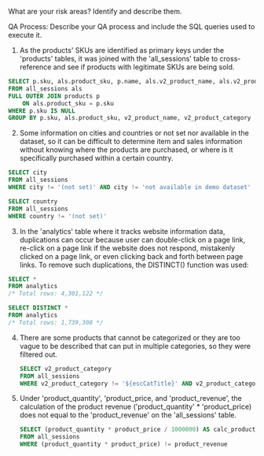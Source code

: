 What are your risk areas? Identify and describe them.



QA Process:
Describe your QA process and include the SQL queries used to execute it.

1. As the products' SKUs are identified as primary keys under the 'products' tables, it was joined with the 'all_sessions' table to cross-reference and see if products with legitimate SKUs are being sold.

```sql
SELECT p.sku, als.product_sku, p.name, als.v2_product_name, als.v2_product_category
FROM all_sessions als
FULL OUTER JOIN products p
	ON als.product_sku = p.sku
WHERE p.sku IS NULL
GROUP BY p.sku, als.product_sku, v2_product_name, v2_product_category
```

2. Some information on cities and countries or not set nor available in the dataset, so it can be difficult to determine item and sales information without knowing where the products are purchased, or where is it specifically purchased within a certain country.

``` sql
SELECT city
FROM all_sessions
WHERE city != '(not set)' AND city != 'not available in demo dataset'

SELECT country
FROM all_sessions
WHERE country != '(not set)'
```

3. In the 'analytics' table where it tracks website information data, duplications can occur because user can double-click on a page link, re-click on a page link if the website does not respond, mistakenly clicked on a page link, or even clicking back and forth between page links.  To remove such duplications, the DISTINCT() function was used:

 ```sql
SELECT *
FROM analytics
/* Total rows: 4,301,122 */

 SELECT DISTINCT *
FROM analytics
/* Total rows: 1,739,308 */
```

4. There are some products that cannot be categorized or they are too vague to be described that can put in multiple categories, so they were filtered out.

   ```sql
   SELECT v2_product_category
   FROM all_sessions
   WHERE v2_product_category != '${escCatTitle}' AND v2_product_category != '(not set)'
   ```

5. Under 'product_quantity', 'product_price, and 'product_revenue', the calculation of the product revenue ('product_quantity' * 'product_price) does not equal to the 'product_revenue' on the 'all_sessions' table.

   ```sql
   SELECT (product_quantity * product_price / 1000000) AS calc_product_revenue, product_revenue / 1000000 AS product_revenue
   FROM all_sessions
   WHERE (product_quantity * product_price) != product_revenue
   ```
